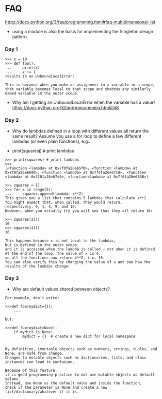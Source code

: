 # FAQ
https://docs.python.org/3/faq/programming.html#faq-multidimensional-list

- using a module is also the basis for implementing the Singleton design pattern.

### Day 1
```
>>> x = 10
>>> def foo():
...     print(x)
...     x += 1
results in an UnboundLocalError:
```
```
This is because when you make an assignment to a variable in a scope, 
that variable becomes local to that scope and shadows any similarly named variable in the outer scope.
```
- Why am I getting an UnboundLocalError when the variable has a value?
https://docs.python.org/3/faq/programming.html#id8

### Day 2
- Why do lambdas defined in a loop with different values all return the same result?
Assume you use a for loop to define a few different lambdas (or even plain functions), e.g.:

- print(squares[i]())  # print lambdas

```
>>> print(squares) # print lambdas
>>>
[<function <lambda> at 0x7f0fa26e65f0>, <function <lambda> at 0x7f0fa26e6680>, <function <lambda> at 0x7f0fa26e6710>, <function <lambda> at 0x7f0fa26e67a0>, <function<lambda> at 0x7f0fa26e6830>]

```
```
>>> squares = []
>>> for x in range(5):
...     squares.append(lambda: x**2)
This gives you a list that contains 5 lambdas that calculate x**2. 
You might expect that, when called, they would return, 
respectively, 0, 1, 4, 9, and 16.
However, when you actually try you will see that they all return 16:

>>> squares[2]()
16
>>> squares[4]()
16

This happens because x is not local to the lambdas, 
but is defined in the outer scope, 
and it is accessed when the lambda is called — not when it is defined. 
At the end of the loop, the value of x is 4, 
so all the functions now return 4**2, i.e. 16. 
You can also verify this by changing the value of x and see how the results of the lambdas change:
```

### Day 3
- Why are default values shared between objects?
```
For example, don’t write:

>>>def foo(mydict={}):
    ...
    
but:

>>>def foo(mydict=None):
    if mydict is None:
        mydict = {}  # create a new dict for local namespace
        

By definition, immutable objects such as numbers, strings, tuples, and None, are safe from change. 
Changes to mutable objects such as dictionaries, lists, and class instances can lead to confusion.

Because of this feature, 
it is good programming practice to not use mutable objects as default values. 
Instead, use None as the default value and inside the function,
check if the parameter is None and create a new list/dictionary/whatever if it is. 
```
